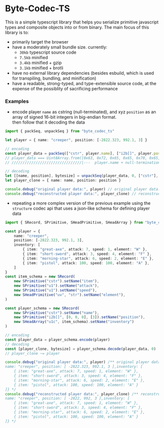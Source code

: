 # Byte-Codec-TS

This is a simple typescript library that helps you serialize primitive javascript types and composite objects into or from binary. The main focus of this library is to:
- primarily target the browser
- have a moderately small bundle size. currently:
  - `30kb` typescript source code
  - `7.5kb` minified
  - `3.4kb` minified + gzip
  - `3.1kb` minified + brotli
- have no external library dependencies (besides esbuild, which is used for transpiling, bundling, and minification)
- have a readable, strong-typed, and type-extensible source code, at the expense of the possiblity of sacrificing performance

### Examples

- encode player `name` as cstring (null-terminated), and xyz `position` as an array of signed 16-bit integers in big-endian format. <br> then follow that it decoding the data

```ts
import { packSeq, unpackSeq } from "byte_codec_ts"

let player = { name: "creeper", position: [-2822.323, 992.1, 3] }

// encoding
const player_data = packSeq(["cstr", player.name], ["i2b[]", player.position])
// player_data === Uint8Array.from([0x63, 0x72, 0x65, 0x65, 0x70, 0x65, 0x72, 0x00 , 0xf4, 0xfa , 0x03, 0xe0 , 0x00, 0x03])
// ////////////////////////////////|---  player.name + null-termination (0x00) ---|,|--- x  ---|,|--- y  ---|,|--- z  ---|

// decoding
let [[name, position], bytesize] = unpackSeq(player_data, 0, ["cstr"], ["i2b[]", 3])
let player_clone = { name: name, position: position }

console.debug("original player data:", player) // original player data: { name: "creeper", position: [ -2822.323, 992.1, 3 ] }
console.debug("reconstructed player data:", player_clone) // reconstructed player data: { name: "creeper", position: [ -2822, 992, 3 ] }
```

- repeating a more complex version of the previous example using the `structure` codec api that uses a json-like schema for defining player data

```ts
import { SRecord, SPrimitive, SHeadPrimitive, SHeadArray } from "byte_codec_ts"

const player = {
	name: "creeper",
	position: [-2822.323, 992.1, 3],
	inventory: [
		{ item: "great-axe", attack: 7, speed: 1, element: "W" },
		{ item: "short-sword", attack: 3, speed: 4, element: "F" },
		{ item: "morning-star", attack: 6, speed: 2, element: "E" },
		{ item: "pistol", attack: 100, speed: 100, element: "A" },
	]
}
const item_schema = new SRecord(
	new SPrimitive("cstr").setName("item"),
	new SPrimitive("u1").setName("attack"),
	new SPrimitive("u1").setName("speed"),
	new SHeadPrimitive("uv", "str").setName("element"),
)

const player_schema = new SRecord(
	new SPrimitive("cstr").setName("name"),
	new SPrimitive("i2b[]", [0, 0, 0], [3]).setName("position"),
	new SHeadArray("u1c", item_schema).setName("inventory")
)

// encoding
const player_data = player_schema.encode(player)
// decoding
const [player_clone, bytesize] = player_schema.decode(player_data, 0)
// player_clone ~= player

console.debug("original player data:", player) /** original player data: {
name: "creeper", position: [ -2822.323, 992.1, 3 ],inventory: [
	{ item: "great-axe", attack: 7, speed: 1, element: "W" },
	{ item: "short-sword", attack: 3, speed: 4, element: "F" },
	{ item: "morning-star", attack: 6, speed: 2, element: "E" },
	{ item: "pistol", attack: 100, speed: 100, element: "A" }
]} */
console.debug("reconstructed player data:", player_clone) /** reconstructed player data: {
name: "creeper", position: [ -2822, 992, 3 ],inventory: [
	{ item: "great-axe", attack: 7, speed: 1, element: "W" },
	{ item: "short-sword", attack: 3, speed: 4, element: "F" },
	{ item: "morning-star", attack: 6, speed: 2, element: "E" },
	{ item: "pistol", attack: 100, speed: 100, element: "A" }
]} */
```

